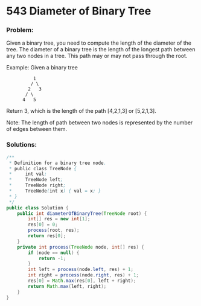 # 543 Diameter of Binary Tree

### Problem:
Given a binary tree, you need to compute the length of the diameter of the tree. The diameter of a binary tree is the length of the longest path between any two nodes in a tree. This path may or may not pass through the root.

Example:
Given a binary tree 
```
          1
         / \
        2   3
       / \     
      4   5   
```
Return 3, which is the length of the path [4,2,1,3] or [5,2,1,3].

Note: The length of path between two nodes is represented by the number of edges between them.

### Solutions:

```java
/**
 * Definition for a binary tree node.
 * public class TreeNode {
 *     int val;
 *     TreeNode left;
 *     TreeNode right;
 *     TreeNode(int x) { val = x; }
 * }
 */
public class Solution {
    public int diameterOfBinaryTree(TreeNode root) {
        int[] res = new int[1];
        res[0] = 0;
        process(root, res);
        return res[0];
    }
    private int process(TreeNode node, int[] res) {
        if (node == null) {
            return -1;
        }
        int left = process(node.left, res) + 1;
        int right = process(node.right, res) + 1;
        res[0] = Math.max(res[0], left + right);
        return Math.max(left, right);
    }
}
```